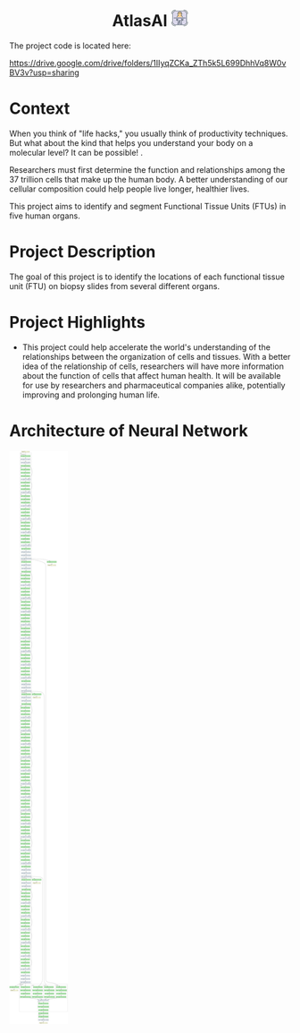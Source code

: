 <h1 align="center">
<b>AtlasAI</b>
<img height="30em" width="30em" src="Icon.png" />
</h1>

The project code is located here:

https://drive.google.com/drive/folders/1IIyqZCKa_ZTh5k5L699DhhVq8W0vBV3v?usp=sharing

<h1 align="left">
<b>Context</b>
</h1>

When you think of "life hacks," you usually think of productivity techniques. But what about the kind that helps you understand your body on a molecular level? It can be possible! .

Researchers must first determine the function and relationships among the 37 trillion cells that make up the human body. A better understanding of our cellular composition could help people live longer, healthier lives.

This project aims to identify and segment Functional Tissue Units (FTUs) in five human organs.

<h1 align="left">
<b>Project Description</b>
</h1>

The goal of this project is to identify the locations of each functional tissue unit (FTU) on biopsy slides from several different organs.

<h1 align="left">
<b>Project Highlights</b>
</h1>

* This project could help accelerate the world's understanding of the relationships between the organization of cells and tissues. With a better idea of the relationship of cells, researchers will have more information about the function of cells that affect human health. It will be available for use by researchers and pharmaceutical companies alike, potentially improving and prolonging human life.

<h1 align="left">
<b>Architecture of Neural Network</b>
</h1>

<img src="AtlasAI - Neural Network.png" />
